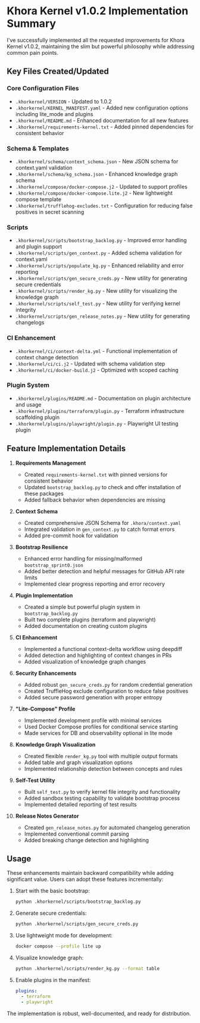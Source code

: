 # Khora Kernel v1.0.2 Implementation Summary

I've successfully implemented all the requested improvements for Khora Kernel v1.0.2, maintaining the slim but powerful philosophy while addressing common pain points.

## Key Files Created/Updated

### Core Configuration Files
- `.khorkernel/VERSION` - Updated to 1.0.2
- `.khorkernel/KERNEL_MANIFEST.yaml` - Added new configuration options including lite_mode and plugins
- `.khorkernel/README.md` - Enhanced documentation for all new features
- `.khorkernel/requirements-kernel.txt` - Added pinned dependencies for consistent behavior

### Schema & Templates
- `.khorkernel/schema/context_schema.json` - New JSON schema for context.yaml validation
- `.khorkernel/schema/kg_schema.json` - Enhanced knowledge graph schema
- `.khorkernel/compose/docker-compose.j2` - Updated to support profiles
- `.khorkernel/compose/docker-compose.lite.j2` - New lightweight compose template
- `.khorkernel/trufflehog-excludes.txt` - Configuration for reducing false positives in secret scanning

### Scripts
- `.khorkernel/scripts/bootstrap_backlog.py` - Improved error handling and plugin support
- `.khorkernel/scripts/gen_context.py` - Added schema validation for context.yaml
- `.khorkernel/scripts/populate_kg.py` - Enhanced reliability and error reporting
- `.khorkernel/scripts/gen_secure_creds.py` - New utility for generating secure credentials
- `.khorkernel/scripts/render_kg.py` - New utility for visualizing the knowledge graph
- `.khorkernel/scripts/self_test.py` - New utility for verifying kernel integrity
- `.khorkernel/scripts/gen_release_notes.py` - New utility for generating changelogs

### CI Enhancement
- `.khorkernel/ci/context-delta.yml` - Functional implementation of context change detection
- `.khorkernel/ci/ci.j2` - Updated with schema validation step
- `.khorkernel/ci/docker-build.j2` - Optimized with scoped caching

### Plugin System
- `.khorkernel/plugins/README.md` - Documentation on plugin architecture and usage
- `.khorkernel/plugins/terraform/plugin.py` - Terraform infrastructure scaffolding plugin
- `.khorkernel/plugins/playwright/plugin.py` - Playwright UI testing plugin

## Feature Implementation Details

1. **Requirements Management**
   - Created `requirements-kernel.txt` with pinned versions for consistent behavior
   - Updated `bootstrap_backlog.py` to check and offer installation of these packages
   - Added fallback behavior when dependencies are missing

2. **Context Schema**
   - Created comprehensive JSON Schema for `.khora/context.yaml`
   - Integrated validation in `gen_context.py` to catch format errors
   - Added pre-commit hook for validation

3. **Bootstrap Resilience**
   - Enhanced error handling for missing/malformed `bootstrap_sprint0.json`
   - Added better detection and helpful messages for GitHub API rate limits
   - Implemented clear progress reporting and error recovery

4. **Plugin Implementation**
   - Created a simple but powerful plugin system in `bootstrap_backlog.py`
   - Built two complete plugins (terraform and playwright)
   - Added documentation on creating custom plugins

5. **CI Enhancement**
   - Implemented a functional context-delta workflow using deepdiff
   - Added detection and highlighting of context changes in PRs
   - Added visualization of knowledge graph changes

6. **Security Enhancements**
   - Added robust `gen_secure_creds.py` for random credential generation
   - Created TruffleHog exclude configuration to reduce false positives
   - Added secure password generation with proper entropy

7. **"Lite-Compose" Profile**
   - Implemented development profile with minimal services
   - Used Docker Compose profiles for conditional service starting
   - Made services for DB and observability optional in lite mode

8. **Knowledge Graph Visualization**
   - Created flexible `render_kg.py` tool with multiple output formats
   - Added table and graph visualization options
   - Implemented relationship detection between concepts and rules

9. **Self-Test Utility**
   - Built `self_test.py` to verify kernel file integrity and functionality
   - Added sandbox testing capability to validate bootstrap process
   - Implemented detailed reporting of test results

10. **Release Notes Generator**
    - Created `gen_release_notes.py` for automated changelog generation
    - Implemented conventional commit parsing
    - Added breaking change detection and highlighting

## Usage

These enhancements maintain backward compatibility while adding significant value. Users can adopt these features incrementally:

1. Start with the basic bootstrap:
   ```bash
   python .khorkernel/scripts/bootstrap_backlog.py
   ```

2. Generate secure credentials:
   ```bash
   python .khorkernel/scripts/gen_secure_creds.py
   ```

3. Use lightweight mode for development:
   ```bash
   docker compose --profile lite up
   ```

4. Visualize knowledge graph:
   ```bash
   python .khorkernel/scripts/render_kg.py --format table
   ```

5. Enable plugins in the manifest:
   ```yaml
   plugins:
     - terraform
     - playwright
   ```

The implementation is robust, well-documented, and ready for distribution.
